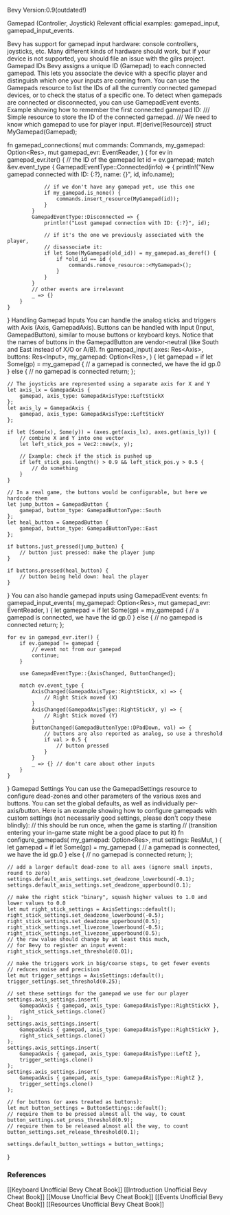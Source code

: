 Bevy Version:0.9(outdated!)


Gamepad (Controller, Joystick)
Relevant official examples:
gamepad_input,
gamepad_input_events.

Bevy has support for gamepad input hardware: console controllers,
joysticks, etc. Many different kinds of hardware should work, but
if your device is not supported, you should file an issue with the
gilrs project.
Gamepad IDs
Bevy assigns a unique ID (Gamepad) to each connected
gamepad. This lets you associate the device with a specific player and
distinguish which one your inputs are coming from.
You can use the Gamepads resource to list
the IDs of all the currently connected gamepad devices, or to check the
status of a specific one.
To detect when gamepads are connected or disconnected, you can use
GamepadEvent events.
Example showing how to remember the first connected gamepad ID:
/// Simple resource to store the ID of the connected gamepad.
/// We need to know which gamepad to use for player input.
#[derive(Resource)]
struct MyGamepad(Gamepad);

fn gamepad_connections(
    mut commands: Commands,
    my_gamepad: Option<Res<MyGamepad>>,
    mut gamepad_evr: EventReader<GamepadEvent>,
) {
    for ev in gamepad_evr.iter() {
        // the ID of the gamepad
        let id = ev.gamepad;
        match &ev.event_type {
            GamepadEventType::Connected(info) => {
                println!("New gamepad connected with ID: {:?}, name: {}", id, info.name);

                // if we don't have any gamepad yet, use this one
                if my_gamepad.is_none() {
                    commands.insert_resource(MyGamepad(id));
                }
            }
            GamepadEventType::Disconnected => {
                println!("Lost gamepad connection with ID: {:?}", id);

                // if it's the one we previously associated with the player,
                // disassociate it:
                if let Some(MyGamepad(old_id)) = my_gamepad.as_deref() {
                    if *old_id == id {
                        commands.remove_resource::<MyGamepad>();
                    }
                }
            }
            // other events are irrelevant
            _ => {}
        }
    }
}
Handling Gamepad Inputs
You can handle the analog sticks and triggers with Axis<GamepadAxis>
(Axis, GamepadAxis). Buttons
can be handled with Input<GamepadButton> (Input,
GamepadButton), similar to mouse
buttons or keyboard keys.
Notice that the names of buttons in the GamepadButton
are vendor-neutral (like South and East instead of X/O or A/B).
fn gamepad_input(
    axes: Res<Axis<GamepadAxis>>,
    buttons: Res<Input<GamepadButton>>,
    my_gamepad: Option<Res<MyGamepad>>,
) {
    let gamepad = if let Some(gp) = my_gamepad {
        // a gamepad is connected, we have the id
        gp.0
    } else {
        // no gamepad is connected
        return;
    };

    // The joysticks are represented using a separate axis for X and Y
    let axis_lx = GamepadAxis {
        gamepad, axis_type: GamepadAxisType::LeftStickX
    };
    let axis_ly = GamepadAxis {
        gamepad, axis_type: GamepadAxisType::LeftStickY
    };

    if let (Some(x), Some(y)) = (axes.get(axis_lx), axes.get(axis_ly)) {
        // combine X and Y into one vector
        let left_stick_pos = Vec2::new(x, y);

        // Example: check if the stick is pushed up
        if left_stick_pos.length() > 0.9 && left_stick_pos.y > 0.5 {
            // do something
        }
    }

    // In a real game, the buttons would be configurable, but here we hardcode them
    let jump_button = GamepadButton {
        gamepad, button_type: GamepadButtonType::South
    };
    let heal_button = GamepadButton {
        gamepad, button_type: GamepadButtonType::East
    };

    if buttons.just_pressed(jump_button) {
        // button just pressed: make the player jump
    }

    if buttons.pressed(heal_button) {
        // button being held down: heal the player
    }
}
You can also handle gamepad inputs using GamepadEvent events:
fn gamepad_input_events(
    my_gamepad: Option<Res<MyGamepad>>,
    mut gamepad_evr: EventReader<GamepadEvent>,
) {
    let gamepad = if let Some(gp) = my_gamepad {
        // a gamepad is connected, we have the id
        gp.0
    } else {
        // no gamepad is connected
        return;
    };

    for ev in gamepad_evr.iter() {
        if ev.gamepad != gamepad {
            // event not from our gamepad
            continue;
        }

        use GamepadEventType::{AxisChanged, ButtonChanged};

        match ev.event_type {
            AxisChanged(GamepadAxisType::RightStickX, x) => {
                // Right Stick moved (X)
            }
            AxisChanged(GamepadAxisType::RightStickY, y) => {
                // Right Stick moved (Y)
            }
            ButtonChanged(GamepadButtonType::DPadDown, val) => {
                // buttons are also reported as analog, so use a threshold
                if val > 0.5 {
                    // button pressed
                }
            }
            _ => {} // don't care about other inputs
        }
    }
}
Gamepad Settings
You can use the GamepadSettings resource
to configure dead-zones and other parameters of the various axes and
buttons. You can set the global defaults, as well as individually
per-axis/button.
Here is an example showing how to configure gamepads with custom settings
(not necessarily good settings, please don't copy these blindly):
// this should be run once, when the game is starting
// (transition entering your in-game state might be a good place to put it)
fn configure_gamepads(
    my_gamepad: Option<Res<MyGamepad>>,
    mut settings: ResMut<GamepadSettings>,
) {
    let gamepad = if let Some(gp) = my_gamepad {
        // a gamepad is connected, we have the id
        gp.0
    } else {
        // no gamepad is connected
        return;
    };

    // add a larger default dead-zone to all axes (ignore small inputs, round to zero)
    settings.default_axis_settings.set_deadzone_lowerbound(-0.1);
    settings.default_axis_settings.set_deadzone_upperbound(0.1);

    // make the right stick "binary", squash higher values to 1.0 and lower values to 0.0
    let mut right_stick_settings = AxisSettings::default();
    right_stick_settings.set_deadzone_lowerbound(-0.5);
    right_stick_settings.set_deadzone_upperbound(0.5);
    right_stick_settings.set_livezone_lowerbound(-0.5);
    right_stick_settings.set_livezone_upperbound(0.5);
    // the raw value should change by at least this much,
    // for Bevy to register an input event:
    right_stick_settings.set_threshold(0.01);

    // make the triggers work in big/coarse steps, to get fewer events
    // reduces noise and precision
    let mut trigger_settings = AxisSettings::default();
    trigger_settings.set_threshold(0.25);

    // set these settings for the gamepad we use for our player
    settings.axis_settings.insert(
        GamepadAxis { gamepad, axis_type: GamepadAxisType::RightStickX },
        right_stick_settings.clone()
    );
    settings.axis_settings.insert(
        GamepadAxis { gamepad, axis_type: GamepadAxisType::RightStickY },
        right_stick_settings.clone()
    );
    settings.axis_settings.insert(
        GamepadAxis { gamepad, axis_type: GamepadAxisType::LeftZ },
        trigger_settings.clone()
    );
    settings.axis_settings.insert(
        GamepadAxis { gamepad, axis_type: GamepadAxisType::RightZ },
        trigger_settings.clone()
    );

    // for buttons (or axes treated as buttons):
    let mut button_settings = ButtonSettings::default();
    // require them to be pressed almost all the way, to count
    button_settings.set_press_threshold(0.9);
    // require them to be released almost all the way, to count
    button_settings.set_release_threshold(0.1);

    settings.default_button_settings = button_settings;
}

### References
[[Keyboard  Unofficial Bevy Cheat Book]] [[Introduction  Unofficial Bevy Cheat Book]] [[Mouse  Unofficial Bevy Cheat Book]] [[Events  Unofficial Bevy Cheat Book]] [[Resources  Unofficial Bevy Cheat Book]] 